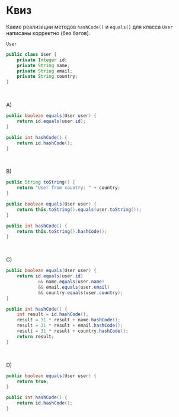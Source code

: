# Квиз

Какие реализации методов  `hashCode()` и `equals()` для класса `User` написаны корректно (без багов).

`User`
```java
public class User {
    private Integer id;
    private String name;
    private String email;
    private String country;
}
```

<br>

A) 
```java
public boolean equals(User user) {
    return id.equals(user.id);
}

public int hashCode() {
    return id.hashCode();
}
```
<br>

B)
```java
public String toString() {
    return "User from country: " + country;
}

public boolean equals(User user) {
    return this.toString().equals(user.toString());
}

public int hashCode() {
    return this.toString().hashCode();
}
```
<br>

C)
```java
public boolean equals(User user) {
    return id.equals(user.id)
            && name.equals(user.name)
            && email.equals(user.email)
            && country.equals(user.country);
}

public int hashCode() {
    int result = id.hashCode();
    result = 31 * result + name.hashCode();
    result = 31 * result + email.hashCode();
    result = 31 * result + country.hashCode();
    return result;
}
```
<br>

D)
```java
public boolean equals(User user) {
    return true;
}

public int hashCode() {
    return id.hashCode();
}
```